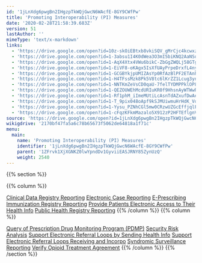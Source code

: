 ```yaml
---
id: '1jLnXdg6pwgBn2IHgzpTkWQjGwcN6WAcfE-8GY9CWfPw'
title: 'Promoting Interoperability (PI) Measures'
date: '2020-02-28T21:58:39.683Z'
version: 51
lastAuthor: ''
mimeType: 'text/x-markdown'
links:
  - 'https://drive.google.com/open?id=10z-skOiEBtxb8vkiSQV_gMrCjc4kcwxz'
  - 'https://drive.google.com/open?id=1-3absu1I4K0dWea3O3mI5biKNQ2AaNSq'
  - 'https://drive.google.com/open?id=1-AqX4Xtx4VWu6bikC-ZbGgZWQLj58GTg'
  - 'https://drive.google.com/open?id=1-EiVF8-oKAgx5IsXfUAyPrpeDrxfL4ny'
  - 'https://drive.google.com/open?id=1-GCGBYkjpUMIZAsYp0RfAzBlPF2ETAnh'
  - 'https://drive.google.com/open?id=1-H4TFssMzk8Pk5V8tc6lKrZZ1Lcug3yn'
  - 'https://drive.google.com/open?id=1-NNTKmZeVsCD0qaU-7felTYDMPPklOP8'
  - 'https://drive.google.com/open?id=1-QEZOUWEhMcdURIuKR0f9HhsnAyWTWwR'
  - 'https://drive.google.com/open?id=1-Rf1phM_iImeMUtiLcAsnTdAZxufDwAe'
  - 'https://drive.google.com/open?id=1-T_9pix048oApf9kSJMUiwmuHrHdK_Vd'
  - 'https://drive.google.com/open?id=1-Yysu_PZNhCGl5mw0CRzwUZGcEffjqlP'
  - 'https://drive.google.com/open?id=1-cFqzKFkmMazalo5X912zP2HFTEflgnV'
source: 'https://drive.google.com/open?id=1jLnXdg6pwgBn2IHgzpTkWQjGwcN6WAcfE-8GY9CWfPw'
wikigdrive: '2170bf47fa5a6c78b65673f5062de64818a1f71c'
menu:
  main:
    name: 'Promoting Interoperability (PI) Measures'
    identifier: '1jLnXdg6pwgBn2IHgzpTkWQjGwcN6WAcfE-8GY9CWfPw'
    parent: '1ZFrvk1XjXGNKZ0lwYpndDv1GyviiEASJRNY85ZynUzQ'
    weight: 2540
---
```

{{% section %}}

{{% column %}}

[Clinical Data Registry Reporting](https://drive.google.com/open?id=10z-skOiEBtxb8vkiSQV_gMrCjc4kcwxz)
[Electronic Case Reporting](https://drive.google.com/open?id=1-3absu1I4K0dWea3O3mI5biKNQ2AaNSq)
[E-Prescribing](https://drive.google.com/open?id=1-AqX4Xtx4VWu6bikC-ZbGgZWQLj58GTg)
[Immunization Registry Reporting](https://drive.google.com/open?id=1-EiVF8-oKAgx5IsXfUAyPrpeDrxfL4ny)
[Provide Patients Electronic Access to Their Health Info](https://drive.google.com/open?id=1-GCGBYkjpUMIZAsYp0RfAzBlPF2ETAnh)
[Public Health Registry Reporting](https://drive.google.com/open?id=1-H4TFssMzk8Pk5V8tc6lKrZZ1Lcug3yn)
{{% /column %}}
{{% column %}}

[Query of Prescription Drug Monitoring Program (PDMP)](https://drive.google.com/open?id=1-NNTKmZeVsCD0qaU-7felTYDMPPklOP8)
[Security Risk Analysis](https://drive.google.com/open?id=1-QEZOUWEhMcdURIuKR0f9HhsnAyWTWwR)
[Support Electronic Referral Loops by Sending Health Info](https://drive.google.com/open?id=1-Rf1phM_iImeMUtiLcAsnTdAZxufDwAe)
[Support Electronic Referral Loops Receiving and Incorpo](https://drive.google.com/open?id=1-T_9pix048oApf9kSJMUiwmuHrHdK_Vd)
[Syndromic Surveillance Reporting](https://drive.google.com/open?id=1-Yysu_PZNhCGl5mw0CRzwUZGcEffjqlP)
[Verify Opioid Treatment Agreement](https://drive.google.com/open?id=1-cFqzKFkmMazalo5X912zP2HFTEflgnV)
{{% /column %}}
{{% /section %}}
